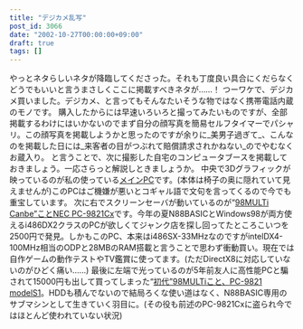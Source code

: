 ```yaml
---
title: "デジカメ乱写"
post_id: 3066
date: "2002-10-27T00:00:00+09:00"
draft: true
tags: []
---
```



やっとネタらしいネタが降臨してくださった。それも丁度良い具合にくだらなくどうでもいいと言うまさしくここに掲載すべきネタが……！ つーワケで、デジカメ買いました。デジカメ、と言ってもそんなたいそうな物ではなく携帯電話内蔵のモノです。  購入したからには早速いろいろと撮ってみたいものですが、全部掲載するわけにはいかないのでまず自分の顔写真を簡易セルフタイマーでパシャリ。この顔写真を掲載しようかと思ったのですが余りに_美男子過ぎて_、こんなのを掲載した日には_来客者の目がつぶれて賠償請求されかねない_のでやむなくお蔵入り。 と言うことで、次に撮影した自宅のコンピュータブースを掲載しておきましょう。一応さらっと解説しときましょうか。 中央で3Dグラフィックが映っているのが私の使っている[メインPC](https://danmaq.com/homebuilt-2)です。(本体は椅子の奥に隠れていて見えませんが)このPCはご機嫌が悪いとコギャル語で文句を言ってくるので今でも重宝しています。 次に右でスクリーンセーバが動いているのが“[98MULTi Canbe”ことNEC PC-9821Cx](https://danmaq.com/98multi-cxs3)です。今年の夏N88BASICとWindows98が両方使えるi486DX2クラスのPCが欲しくてジャンク店を探し回ってたところこいつを2500円で発見。しかもこのPC、本来はi486SX-33MHzなのですがintelDX4-100MHz相当のODPと28MBのRAM搭載と言うことで思わず衝動買い。現在では自作ゲームの動作テストやTV鑑賞に使ってます。(ただDirectX8に対応していないのがひどく痛い……) 最後に左端で光っているのが5年前友人に高性能PCと騙されて15000円も出して買ってしまった“[初代”98MULTiこと、PC-9821 modelS1](https://danmaq.com/pc-9821)。HDDも積んでないので結局ろくな使い道はなく、N88BASIC専用のサブマシンとして生きていく羽目に。(その役も前述のPC-9821Cxに盗られ今ではほとんど使われていない状況)
